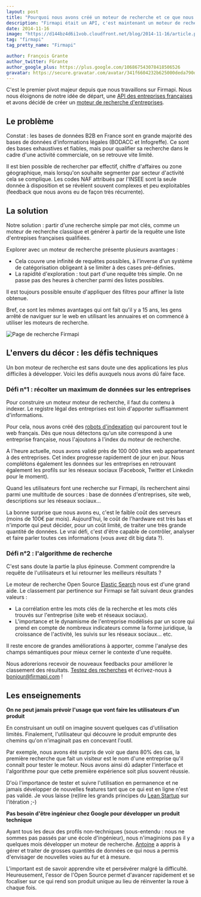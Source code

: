 ```yaml
---
layout: post
title: "Pourquoi nous avons créé un moteur de recherche et ce que nous avons appris"
description: "Firmapi était un API, c'est maintenant un moteur de recherche d'entreprises. Voici pourquoi nous avons effectué ce pivot."
date: 2014-11-16
image: "https://d144bz4d6i1vob.cloudfront.net/blog/2014-11-16/article.png"
tag: "firmapi"
tag_pretty_name: "Firmapi"

author: François Grante
author_twitter: FGrante
author_google_plus: https://plus.google.com/106867543078418506526
gravatar: https://secure.gravatar.com/avatar/341f6604232b625000deda790d8d39cd?d=mm&s=30&r=G
---
```


C'est le premier pivot majeur depuis que nous travaillons sur Firmapi. Nous nous éloignons de notre idée de départ, une <a href="http://api.firmapi.com/" target="_blank">API des entreprises françaises</a> et avons décidé de créer un <a href="https://firmapi.com" target="_blank">moteur de recherche d'entreprises</a>.

## Le problème

Constat : les bases de données B2B en France sont en grande majorité des bases de données d'informations légales (BODACC et Infogreffe). Ce sont des bases exhaustives et fiables, mais pour qualifier sa recherche dans le cadre d'une activité commerciale, on se retrouve vite limité.

Il est bien possible de rechercher par effectif, chiffre d'affaires ou zone géographique, mais lorsqu'on souhaite segmenter par secteur d'activité cela se complique. Les codes NAF attribués par l'INSEE sont la seule donnée à disposition et se révèlent souvent complexes et peu exploitables (feedback que nous avons eu de façon très récurrente).

## La solution

Notre solution : partir d'une recherche simple par mot clés, comme un moteur de recherche classique et générer à partir de la requête une liste d'entrepises françaises qualifiées.

Explorer avec un moteur de recherche présente plusieurs avantages :

* Cela couvre une infinité de requêtes possibles, à l'inverse d'un système de catégorisation obligeant à se limiter à des cases pré-définies.
* La rapidité d'exploration : tout part d'une requête très simple. On ne passe pas des heures à chercher parmi des listes possibles.

Il est toujours possible ensuite d'appliquer des filtres pour affiner la liste obtenue.

Bref, ce sont les mêmes avantages qui ont fait qu'il y a 15 ans, les gens arrêté de naviguer sur le web en utilisant les annuaires et on commencé à utiliser les moteurs de recherche.

<img src="https://d144bz4d6i1vob.cloudfront.net/blog/2014-11-16/article.png" alt="Page de recherche Firmapi" class="img-responsive" />

## L'envers du décor : les défis techniques

Un bon moteur de recherche est sans doute une des applications les plus difficiles à développer. Voici les défis auxquels nous avons dû faire face.

### Défi n°1 : récolter un maximum de données sur les entreprises

Pour construire un moteur moteur de recherche, il faut du contenu à indexer. Le registre légal des entreprises est loin d'apporter suffisamment d'informations.

Pour cela, nous avons créé des <a href="http://fr.wikipedia.org/wiki/Robot_d'indexation" target="_blank">robots d'indexation</a> qui parcourent tout le web français. Dès que nous détectons qu'un site correspond à une entreprise française, nous l'ajoutons à l'index du moteur de recherche.

A l'heure actuelle, nous avons validé près de 100 000 sites web appartenant à des entreprises. Cet index progresse rapidement de jour en jour. Nous complétons également les données sur les entreprises en retrouvant également les profils sur les réseaux sociaux (Facebook, Twitter et Linkedin pour le moment).

Quand les utilisateurs font une recherche sur Firmapi, ils recherchent ainsi parmi une multitude de sources : base de données d'entreprises, site web, descriptions sur les réseaux sociaux...

La bonne surprise que nous avons eu, c'est le faible coût des serveurs (moins de 100€ par mois). Aujourd'hui, le coût de l'hardware est très bas et n'importe qui peut décider, pour un coût limité, de traiter une très grande quantité de données. Le vrai défi, c'est d'être capable de contrôler, analyser et faire parler toutes ces informations (vous avez dit big data ?).

### Défi n°2 : l'algorithme de recherche

C'est sans doute la partie la plus épineuse. Comment comprendre la requête de l'utilisateurs et lui retourner les meilleurs résultats ?

Le moteur de recherche Open Source <a href="http://www.elasticsearch.org/" target="_blank">Elastic Search</a> nous est d'une grand aide. Le classement par pertinence sur Firmapi se fait suivant deux grandes valeurs :

* La corrélation entre les mots clés de la recherche et les mots clés trouvés sur l'entreprise (site web et réseaux sociaux).
* L'importance et le dynamisme de l'entreprise modélisés par un score qui prend en compte de nombreux indicateurs comme la forme juridique, la croissance de l'activité, les suivis sur les réseaux sociaux... etc.

Il reste encore de grandes améliorations à apporter, comme l'analyse des champs sémantiques pour mieux cerner le contexte d'une requête.

Nous adorerions recevoir de nouveaux feedbacks pour améliorer le classement des résultats. <a href="https://firmapi.com" target="_blank">Testez des recherches</a> et écrivez-nous à <a href="mailto:bonjour@firmapi.com">bonjour@firmapi.com</a> !

## Les enseignements

**On ne peut jamais prévoir l'usage que vont faire les utilisateurs d'un produit**

En construisant un outil on imagine souvent quelques cas d'utilisation limités. Finalement, l'utilisateur qui découvre le produit emprunte des chemins qu'on n'imaginait pas en concevant l'outil.

Par exemple, nous avons été surpris de voir que dans 80% des cas, la première recherche que fait un visiteur est le nom d'une entreprise qu'il connaît pour tester le moteur. Nous avons ainsi dû adapter l'interface et l'algorithme pour que cette première expérience soit plus souvent réussie.

D'où l'importance de tester et suivre l'utilisation en permanence et ne jamais développer de nouvelles features tant que ce qui est en ligne n'est pas validé. Je vous laisse (re)lire les grands principes du <a href="http://fr.wikipedia.org/wiki/Lean_Startup" target="_blank">Lean Startup</a> sur l'itération ;-)

**Pas besoin d'être ingénieur chez Google pour développer un produit technique**

Ayant tous les deux des profils non-techniques (sous-entendu : nous ne sommes pas passés par une école d'ingénieur), nous n'imaginions pas il y a quelques mois développer un moteur de recherche. <a href="https://twitter.com/antoinefink" target="_blank">Antoine</a> a appris à gérer et traiter de grosses quantités de données ce qui nous a permis d'envisager de nouvelles voies au fur et à mesure.

L'important est de savoir apprendre vite et persévérer malgré la difficulté. Heureusement, l'essor de l'Open Source permet d'avancer rapidement et se focaliser sur ce qui rend son produit unique au lieu de réinventer la roue à chaque fois.